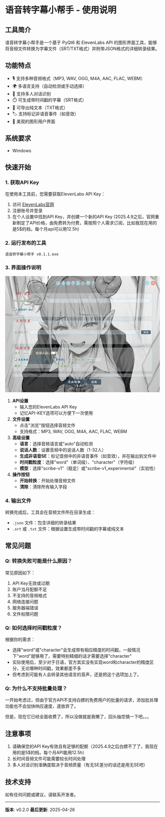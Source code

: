 # 语音转字幕小帮手 - 使用说明

## 工具简介

语音转字幕小帮手是一个基于 PyQt6 和 ElevenLabs API 的图形界面工具，能够将音频文件转换为字幕文件（SRT/TXT格式）并附带JSON格式的详细转录结果。

## 功能特点

- 🎙️ 支持多种音频格式（MP3, WAV, OGG, M4A, AAC, FLAC, WEBM）
- 🌍 多语言支持（自动检测或手动选择）
- 👥 支持多人对话识别
- ⏱️ 可生成带时间戳的字幕（SRT格式）
- 📝 可导出纯文本（TXT格式）
- 🏷️ 支持标记非语音事件（如音效）
- 🎨 美观的图形用户界面

## 系统要求

- Windows

## 快速开始

### 1. 获取API Key

在使用本工具前，您需要获取ElevenLabs API Key：
1. 访问 [ElevenLabs官网](https://elevenlabs.io/)
2. 注册账号并登录
3. 在个人设置中找到API Key，并创建一个新的API Key
(2025.4.9之后，官网重新制定了API价格，由免费转为付费，需按照个人需求订阅，比如我现在用的是5$的档，每个月api可以用12.5h)

### 2. 运行发布的工具

```bash
语音转字幕小帮手 v0.1.1.exe
```

### 3. 界面操作说明

![](https://github.com/fuxiaomoke/yuriyakuki/blob/test_before/assets/screenshot.png)

1. **API设置**
   - 输入您的ElevenLabs API Key
   - 记忆API-KEY选项可以方便下一次使用
2. **文件设置**
   - 点击"浏览"按钮选择音频文件
   - 支持格式：MP3, WAV, OGG, M4A, AAC, FLAC, WEBM
3. **高级设置**
   - **语言**：选择音频语言或"auto"自动检测
   - **说话人数**：设置音频中的说话人数（1-32人）
   - **生成非语音SE**：标记音频中的非语音事件（如音效），并在输出到文件中
   - **时间戳粒度**：选择"word"（单词级）、"character"（字符级）
   - **模型**：选择"scribe-v1"（稳定）或"scribe-v1_experimental"（实验性）
4. **操作按钮**
   - **开始转换**：开始处理音频文件
   - **清除**：清除所有输入字段

### 4. 输出文件

转换完成后，工具会在音频文件所在目录生成：
- `.json` 文件：包含详细的转录结果
- `.srt` 或 `.txt` 文件：根据设置生成带时间戳的字幕或纯文本

## 常见问题

### Q: 转换失败可能是什么原因？
常见原因如下：
1. API Key无效或过期
2. 账户当月配额不足
3. 不支持的音频格式
4. 网络连接问题
5. 服务器端错误
6. 文件权限问题

### Q: 如何选择时间戳粒度？
根据你的需求：
- 选择"word"或"character"会生成带有相应精度的时间戳，一般情况下"word"就够用了，需要特别精细的话才需要选择"character"
- 实际使用后，至少对于日语，官方其实没有实现word和character的精度区分，无论哪种时间戳，效果都差不多
- 但考虑到可能有人会转录其他语言的音声，还是把这个选项加上了。

### Q: 为什么不支持批量处理？
一开始考虑过，但由于官方API不支持白嫖的免费用户的批量的请求，添加批处理功能也不会加快响应速度，遂放弃了。

但是，现在它已经全面收费了，所以没做就是我懒了，回头抽空搞一下吧。。。

## 注意事项

1. 请确保您的API Key有效且有足够的配额（2025.4.9之后白嫖不了了，我现在用的是5$的档，每个月API能用12.5h）
2. 长时间音频文件可能需要较长时间处理
3. 多人对话识别准确度取决于音频质量（有无SE差分的话还是用无SE吧）

## 技术支持

如有任何问题或建议，请联系开发者。

---

**版本**: v0.2.0
**最后更新**: 2025-04-26

